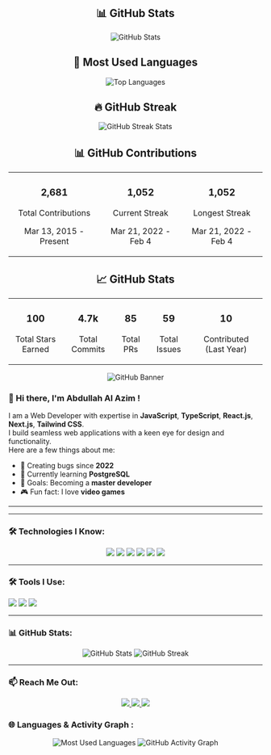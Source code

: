 <div align="center">
  <h2>📊 GitHub Stats</h2>
  
  <img src="https://github-readme-stats.vercel.app/api?username=alazim-star&show_icons=true&theme=radical&hide_border=true" alt="GitHub Stats" />
  
  <h2>🎨 Most Used Languages</h2>
  
  <img src="https://github-readme-stats.vercel.app/api/top-langs/?username=alazim-star&layout=compact&theme=radical&hide_border=true" alt="Top Languages" />
</div>





<div align="center">
  <h2>🔥 GitHub Streak</h2>
  <img src="https://streak-stats.demolab.com?user=alazim-star&theme=radical&hide_border=true&date_format=M%20j%5B%2C%20Y%5D" alt="GitHub Streak Stats" />
</div>


<!-- Contributions and Streak Section -->
<div align="center">
  <h2>📊 GitHub Contributions</h2>
  <table>
    <tr>
      <!-- Total Contributions -->
      <td align="center">
        <h3>2,681</h3>
        <p>Total Contributions</p>
        <p>Mar 13, 2015 - Present</p>
      </td>
      <!-- Current Streak -->
      <td align="center">
        <h3>1,052</h3>
        <p>Current Streak</p>
        <p>Mar 21, 2022 - Feb 4</p>
      </td>
      <!-- Longest Streak -->
      <td align="center">
        <h3>1,052</h3>
        <p>Longest Streak</p>
        <p>Mar 21, 2022 - Feb 4</p>
      </td>
    </tr>
  </table>
</div>

<!-- GitHub Stats Section -->
<div align="center">
  <h2>📈 GitHub Stats</h2>
  <table>
    <tr>
      <!-- Stars -->
      <td align="center">
        <h3>100</h3>
        <p>Total Stars Earned</p>
      </td>
      <!-- Commits -->
      <td align="center">
        <h3>4.7k</h3>
        <p>Total Commits</p>
      </td>
      <!-- PRs -->
      <td align="center">
        <h3>85</h3>
        <p>Total PRs</p>
      </td>
      <!-- Issues -->
      <td align="center">
        <h3>59</h3>
        <p>Total Issues</p>
      </td>
      <!-- Contributions -->
      <td align="center">
        <h3>10</h3>
        <p>Contributed (Last Year)</p>
      </td>
    </tr>
  </table>
</div>

<p align="center">
  <img src="https://i.ibb.co.com/TD3bYK2J/Black-Modern-Vlogger-You-Tube-Banner.png" alt="GitHub Banner" />
</p>

### 👋 Hi there, I'm Abdullah Al Azim !

I am a Web Developer with expertise in **JavaScript**, **TypeScript**, **React.js**, **Next.js**, **Tailwind CSS**.  
I build seamless web applications with a keen eye for design and functionality.  
Here are a few things about me:
- 🌟 Creating bugs since **2022**
- 📖 Currently learning **PostgreSQL**
- 🎯 Goals: Becoming a **master developer**
- 🎮 Fun fact: I love **video games**

---
---

### 🛠️ Technologies I Know:
<p align="center">
  <img src="https://img.shields.io/badge/HTML5-E34F26?style=for-the-badge&logo=html5&logoColor=white" />
  <img src="https://img.shields.io/badge/CSS3-1572B6?style=for-the-badge&logo=css3&logoColor=white" />
  <img src="https://img.shields.io/badge/JavaScript-F7DF1E?style=for-the-badge&logo=javascript&logoColor=black" />
  <img src="https://img.shields.io/badge/React-61DAFB?style=for-the-badge&logo=react&logoColor=black" />
  <img src="https://img.shields.io/badge/Next.js-000000?style=for-the-badge&logo=nextdotjs&logoColor=white" />
  <img src="https://img.shields.io/badge/Node.js-339933?style=for-the-badge&logo=nodedotjs&logoColor=white" />

</p>

---

### 🛠️ Tools I Use:
<p>
  <img src="https://img.shields.io/badge/VS_Code-0078D4?style=for-the-badge&logo=visual-studio-code&logoColor=white" />
  <img src="https://img.shields.io/badge/Git-F05032?style=for-the-badge&logo=git&logoColor=white" />
  <img src="https://img.shields.io/badge/GitHub-181717?style=for-the-badge&logo=github&logoColor=white" />
</p>

---

### 📊 GitHub Stats:
<p align="center">
  <img src="https://github-readme-stats.vercel.app/api?username=your-username&show_icons=true&theme=radical" alt="GitHub Stats" />
  <img src="https://github-readme-streak-stats.herokuapp.com/?user=your-username&theme=radical" alt="GitHub Streak" />
</p>

---

### 📫 Reach Me Out:
<p align="center">
  <a href="https://www.linkedin.com/in/your-linkedin-profile/" target="_blank">
    <img src="https://img.shields.io/badge/LinkedIn-0077B5?style=for-the-badge&logo=linkedin&logoColor=white" />
  </a>
  <a href="https://facebook.com/your-facebook-profile/" target="_blank">
    <img src="https://img.shields.io/badge/Facebook-1877F2?style=for-the-badge&logo=facebook&logoColor=white" />
  </a>
 
  <a href="mailto:your-email@gmail.com" target="_blank">
    <img src="https://img.shields.io/badge/Gmail-D14836?style=for-the-badge&logo=gmail&logoColor=white" />
  </a>
</p>




### 🌐 Languages & Activity Graph :
<p align="center">
  <img src="https://github-readme-stats.vercel.app/api/top-langs/?username=your-username&layout=compact&theme=radical" alt="Most Used Languages" />
  <img src="https://github-readme-activity-graph.vercel.app/graph?username=your-username&theme=radical" alt="GitHub Activity Graph" />
</p>
